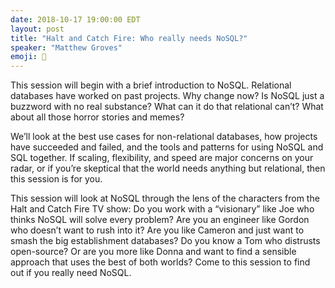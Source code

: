 ```yaml
---
date: 2018-10-17 19:00:00 EDT
layout: post
title: "Halt and Catch Fire: Who really needs NoSQL?"
speaker: "Matthew Groves"
emoji: 🎤
---
```


This session will begin with a brief introduction to NoSQL. Relational databases have worked on past projects. Why change now? Is NoSQL just a buzzword with no real substance? What can it do that relational can’t? What about all those horror stories and memes?

We’ll look at the best use cases for non-relational databases, how projects have succeeded and failed, and the tools and patterns for using NoSQL and SQL together. If scaling, flexibility, and speed are major concerns on your radar, or if you’re skeptical that the world needs anything but relational, then this session is for you.

This session will look at NoSQL through the lens of the characters from the Halt and Catch Fire TV show: Do you work with a “visionary” like Joe who thinks NoSQL will solve every problem? Are you an engineer like Gordon who doesn’t want to rush into it? Are you like Cameron and just want to smash the big establishment databases? Do you know a Tom who distrusts open-source? Or are you more like Donna and want to find a sensible approach that uses the best of both worlds? Come to this session to find out if you really need NoSQL.

